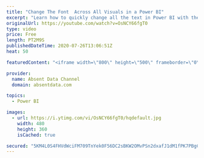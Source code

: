 ```yaml
---
title: "Change The Font  Across All Visuals in a Power BI"
excerpt: "Learn how to quickly change all the text in Power BI with the theme options in Power BI"
originalUrl: https://youtube.com/watch?v=OsNCY66fgT0
type: video
price: Free
length: PT2M9S
publishedDateTime: 2020-07-26T13:06:51Z
heat: 50

featuredContent: "<iframe width=\"800\" height=\"500\" frameborder=\"0\" src=\"https://www.youtube.com/embed/OsNCY66fgT0\" allow=\"accelerometer; autoplay; encrypted-media; gyroscope; picture-in-picture\" allowfullscreen></iframe>"

provider:
  name: Absent Data Channel
  domain: absentdata.com

topics:
  - Power BI

images:
  - url: https://i.ytimg.com/vi/OsNCY66fgT0/hqdefault.jpg
    width: 480
    height: 360
    isCached: true

secured: "5KM4L0S4FHVdWciFM709TnYek0F56DC2sBKW2OMvPSn2dxafJ1dM1fPK7PBgCcEQvRHaUBJVVVRbsZQJ7FIBGvXKRhnEedVkcC4H9f4IibpF26ScQDshv4Fgf43QIgu8Ko4G557Ff2CzXpBjWxe6HSAAVls3AE4Zy8kzFfG5p9gc746iDPoLEVVXCNKZ7rBoo7FrOCBexNn25GxqhZ3VwCGn0VAMa2srF+5sqxxDFCGDihOJTzOSQvkjfOrwSw4m0bnNR8FgIW0FPqE2zM6QbjPPWAKK6op7aDSAivYaEpCk4JOFJT3oD1+j0aD7IBbNUTsJj5tiNZZnWin4tQdI2tpMpGnsTIBA6I/NQIaNmnWNvnCNlXPBhWbrUsPAEnRtPnOoDJTLOrQxcTN2+zmuduuJZyFMgyV7BeINxlPfVYY=;bEnBOJLq8q7RLQ9HOUcg6w=="
---
```


